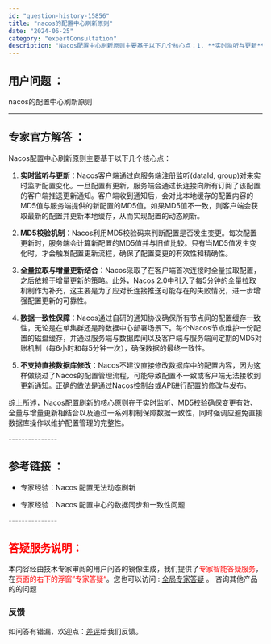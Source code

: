 ```yaml
---
id: "question-history-15856"
title: "nacos的配置中心刷新原则"
date: "2024-06-25"
category: "expertConsultation"
description: "Nacos配置中心刷新原则主要基于以下几个核心点：1. **实时监听与更新**：Nacos客户端通过向服务端注册监听(dataId, group)对来实时监听配置变化。一旦配置有更新，服务端会通过长连接向所有订阅了该配置的客户端推送更新通知。客户端收到通知后，会对比本地缓存的配置内容的MD5值与服务"
---
```


## 用户问题 ： 
 nacos的配置中心刷新原则  

---------------
## 专家官方解答 ：

Nacos配置中心刷新原则主要基于以下几个核心点：

1. **实时监听与更新**：Nacos客户端通过向服务端注册监听(dataId, group)对来实时监听配置变化。一旦配置有更新，服务端会通过长连接向所有订阅了该配置的客户端推送更新通知。客户端收到通知后，会对比本地缓存的配置内容的MD5值与服务端提供的新配置的MD5值。如果MD5值不一致，则客户端会获取最新的配置并更新本地缓存，从而实现配置的动态刷新。

2. **MD5校验机制**：Nacos利用MD5校验码来判断配置是否发生变更。每次配置更新时，服务端会计算新配置的MD5值并与旧值比较。只有当MD5值发生变化时，才会触发配置更新流程，确保了配置变更的有效性和精确性。

3. **全量拉取与增量更新结合**：Nacos采取了在客户端首次连接时全量拉取配置，之后依赖于增量更新的策略。此外，Nacos 2.0中引入了每5分钟的全量拉取机制作为补充，这主要是为了应对长连接推送可能存在的失败情况，进一步增强配置更新的可靠性。

4. **数据一致性保障**：Nacos通过自研的通知协议确保所有节点间的配置缓存一致性，无论是在单集群还是跨数据中心部署场景下。每个Nacos节点维护一份配置的磁盘缓存，并通过服务端与数据库间以及客户端与服务端间定期的MD5对账机制（每6小时和每5分钟一次），确保数据的最终一致性。

5. **不支持直接数据库修改**：Nacos不建议直接修改数据库中的配置内容，因为这样做绕过了Nacos的配置管理流程，可能导致配置不一致或客户端无法接收到更新通知。正确的做法是通过Nacos控制台或API进行配置的修改与发布。

综上所述，Nacos配置刷新的核心原则在于实时监听、MD5校验确保变更有效、全量与增量更新相结合以及通过一系列机制保障数据一致性，同时强调应避免直接数据库操作以维护配置管理的完整性。


<font color="#949494">---------------</font> 


## 参考链接 ：

* 专家经验：Nacos 配置无法动态刷新 
 
 * 专家经验：Nacos 配置中心的数据同步和一致性问题 


 <font color="#949494">---------------</font> 
 


## <font color="#FF0000">答疑服务说明：</font> 

本内容经由技术专家审阅的用户问答的镜像生成，我们提供了<font color="#FF0000">专家智能答疑服务</font>，在<font color="#FF0000">页面的右下的浮窗”专家答疑“</font>。您也可以访问 : [全局专家答疑](https://answer.opensource.alibaba.com/docs/intro) 。 咨询其他产品的的问题

### 反馈
如问答有错漏，欢迎点：[差评](https://ai.nacos.io/user/feedbackByEnhancerGradePOJOID?enhancerGradePOJOId=15872)给我们反馈。
